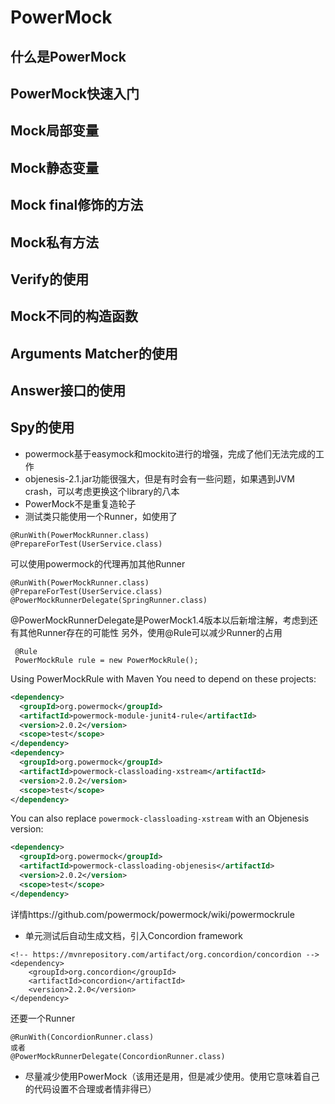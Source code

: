 # PowerMock
## 什么是PowerMock
## PowerMock快速入门
## Mock局部变量
## Mock静态变量
## Mock final修饰的方法
## Mock私有方法
## Verify的使用
## Mock不同的构造函数
## Arguments Matcher的使用
## Answer接口的使用
## Spy的使用


* powermock基于easymock和mockito进行的增强，完成了他们无法完成的工作
* objenesis-2.1.jar功能很强大，但是有时会有一些问题，如果遇到JVM crash，可以考虑更换这个library的八本
* PowerMock不是重复造轮子
* 测试类只能使用一个Runner，如使用了
```
@RunWith(PowerMockRunner.class)
@PrepareForTest(UserService.class)
```
可以使用powermock的代理再加其他Runner
```=
@RunWith(PowerMockRunner.class)
@PrepareForTest(UserService.class)
@PowerMockRunnerDelegate(SpringRunner.class)
```
@PowerMockRunnerDelegate是PowerMock1.4版本以后新增注解，考虑到还有其他Runner存在的可能性
另外，使用@Rule可以减少Runner的占用
```
 @Rule
 PowerMockRule rule = new PowerMockRule();
```
Using PowerMockRule with Maven
You need to depend on these projects:
```xml
<dependency>
  <groupId>org.powermock</groupId>
  <artifactId>powermock-module-junit4-rule</artifactId>
  <version>2.0.2</version>
  <scope>test</scope>
</dependency>
<dependency>
  <groupId>org.powermock</groupId>
  <artifactId>powermock-classloading-xstream</artifactId>
  <version>2.0.2</version>
  <scope>test</scope>
</dependency>
```
You can also replace ```powermock-classloading-xstream``` with an Objenesis version:
```xml
<dependency>
  <groupId>org.powermock</groupId>
  <artifactId>powermock-classloading-objenesis</artifactId>
  <version>2.0.2</version>
  <scope>test</scope>
</dependency>
```
详情https://github.com/powermock/powermock/wiki/powermockrule
* 单元测试后自动生成文档，引入Concordion framework
```
<!-- https://mvnrepository.com/artifact/org.concordion/concordion -->
<dependency>
    <groupId>org.concordion</groupId>
    <artifactId>concordion</artifactId>
    <version>2.2.0</version>
</dependency>
```
还要一个Runner
```
@RunWith(ConcordionRunner.class)
或者
@PowerMockRunnerDelegate(ConcordionRunner.class)
```
* 尽量减少使用PowerMock（该用还是用，但是减少使用。使用它意味着自己的代码设置不合理或者情非得已）